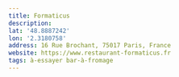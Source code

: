 ```yaml
---
title: Formaticus
description: 
lat: '48.8887242'
lon: '2.3180758'
address: 16 Rue Brochant, 75017 Paris, France
website: https://www.restaurant-formaticus.fr
tags: à-essayer bar-à-fromage
---
```

